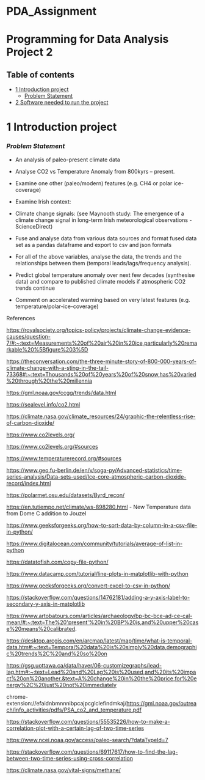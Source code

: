 # PDA_Assignment

# Programming for Data Analysis Project 2

## Table of contents
* [1 Introduction project](#1-introduction-project)
    * [Problem Statement](#problem-statement)
* [2 Software needed to run the project](#2-software-needed-to-run-the-project)	



1 Introduction project
======
### ***Problem Statement***


- An analysis of paleo-present climate data

- Analyse CO2 vs Temperature Anomaly from 800kyrs – present.

- Examine one other (paleo/modern) features (e.g. CH4 or polar ice-coverage)

- Examine Irish context:

- Climate change signals: (see Maynooth study: The emergence of a climate change signal in long-term Irish meteorological observations - ScienceDirect) <br>

- Fuse and analyse data from various data sources and format fused data set as a pandas dataframe and export to csv and json formats <br>

- For all of the above variables, analyse the data, the trends and the relationships between them (temporal leads/lags/frequency analysis). <br>

- Predict global temperature anomaly over next few decades (synthesise data) and compare to published climate models if atmospheric CO2 trends continue <br>

- Comment on accelerated warming based on very latest features (e.g. temperature/polar-ice-coverage)<br>


References

https://royalsociety.org/topics-policy/projects/climate-change-evidence-causes/question-7/#:~:text=Measurements%20of%20air%20in%20ice,particularly%20remarkable%20%5Bfigure%203%5D

https://theconversation.com/the-three-minute-story-of-800-000-years-of-climate-change-with-a-sting-in-the-tail-73368#:~:text=Thousands%20of%20years%20of%20snow,has%20varied%20through%20the%20millennia

https://gml.noaa.gov/ccgg/trends/data.html

https://sealevel.info/co2.html

https://climate.nasa.gov/climate_resources/24/graphic-the-relentless-rise-of-carbon-dioxide/

https://www.co2levels.org/

https://www.co2levels.org/#sources

https://www.temperaturerecord.org/#sources

https://www.geo.fu-berlin.de/en/v/soga-py/Advanced-statistics/time-series-analysis/Data-sets-used/Ice-core-atmospheric-carbon-dioxide-record/index.html

https://polarmet.osu.edu/datasets/Byrd_recon/

https://en.tutiempo.net/climate/ws-898280.html  - New Temperature data from Dome C addition to Jouzel

https://www.geeksforgeeks.org/how-to-sort-data-by-column-in-a-csv-file-in-python/

https://www.digitalocean.com/community/tutorials/average-of-list-in-python

https://datatofish.com/copy-file-python/

https://www.datacamp.com/tutorial/line-plots-in-matplotlib-with-python

https://www.geeksforgeeks.org/convert-excel-to-csv-in-python/

https://stackoverflow.com/questions/14762181/adding-a-y-axis-label-to-secondary-y-axis-in-matplotlib

https://www.artobatours.com/articles/archaeology/bp-bc-bce-ad-ce-cal-mean/#:~:text=The%20'present'%20in%20BP%20is,and%20upper%20case%20means%20calibrated.

https://desktop.arcgis.com/en/arcmap/latest/map/time/what-is-temporal-data.htm#:~:text=Temporal%20data%20is%20simply%20data,demographic%20trends%2C%20and%20so%20on

https://gsg.uottawa.ca/data/haver/06-customizegraphs/lead-lag.htm#:~:text=Lead%20and%20Lag%20is%20used,and%20its%20impact%20on%20another.&text=A%20change%20in%20the%20price,for%20energy%2C%20just%20not%20immediately

chrome-extension://efaidnbmnnnibpcajpcglclefindmkaj/https://gml.noaa.gov/outreach/info_activities/pdfs/PSA_co2_and_temperature.pdf

https://stackoverflow.com/questions/55535226/how-to-make-a-correlation-plot-with-a-certain-lag-of-two-time-series

https://www.ncei.noaa.gov/access/paleo-search/?dataTypeId=7

https://stackoverflow.com/questions/69117617/how-to-find-the-lag-between-two-time-series-using-cross-correlation

https://climate.nasa.gov/vital-signs/methane/
